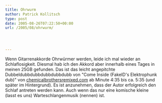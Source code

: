 ```yaml
---
title: Ohrwurm
author: Patrick Kollitsch
type: post
date: 2005-08-26T07:22:50+00:00
url: /2005/08/ohrwurm/




---
```

Wenn Gitarrenakkorde Ohrwürmer werden, leide ich mal wieder an Schlaflosigkeit. Diesmal hab ich den Akkord aber innerhalb eines Tages in meinen 25GB gefunden. Das ist das leicht angepitchte Dubbeldubbdubbdubbdubbdubb von "Come Inside (FakeID's Elektrophunk dub)" von [chemicalbrothersremixed.com][1] ab Minute 4:35 bis ca. 5:35 (und später im Hintergrund). Es ist anzunehmen, dass der Autor erfolgreich den Schlaf antreten werden kann. Auch wenn das nur eine komische kleine (lasst es uns) Warteschlangenmusik (nennen) ist.

 [1]: http://chemicalbrothersremixed.com
